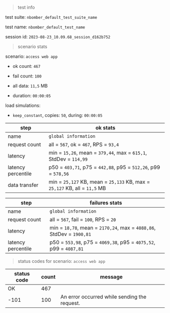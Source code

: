 > test info

test suite: `nbomber_default_test_suite_name`

test name: `nbomber_default_test_name`

session id: `2023-08-23_10.09.68_session_d162b752`

> scenario stats

scenario: `access web app`

  - ok count: `467`

  - fail count: `100`

  - all data: `11,5` MB

  - duration: `00:00:05`

load simulations:

  - `keep_constant`, copies: `50`, during: `00:00:05`

|step|ok stats|
|---|---|
|name|`global information`|
|request count|all = `567`, ok = `467`, RPS = `93,4`|
|latency|min = `15,26`, mean = `379,44`, max = `615,1`, StdDev = `114,99`|
|latency percentile|p50 = `403,71`, p75 = `442,88`, p95 = `512,26`, p99 = `578,56`|
|data transfer|min = `25,127` KB, mean = `25,133` KB, max = `25,127` KB, all = `11,5` MB|


|step|failures stats|
|---|---|
|name|`global information`|
|request count|all = `567`, fail = `100`, RPS = `20`|
|latency|min = `18,78`, mean = `2170,24`, max = `4088,86`, StdDev = `1900,81`|
|latency percentile|p50 = `553,98`, p75 = `4069,38`, p95 = `4075,52`, p99 = `4087,81`|


> status codes for scenario: `access web app`

|status code|count|message|
|---|---|---|
|OK|467||
|-101|100|An error occurred while sending the request.|



